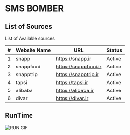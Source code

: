 # SMS BOMBER

## List of Sources

List of Available sources

|#               |Website Name                  |URL			              |Status                       |
|----------------|------------------------------|-----------------------------|-----------------------------|
|1			     |snapp			                |https://snapp.ir             |Active                       |
|2			     |snappfood                     |https://snappfood.ir         |Active                       |
|3			     |snapptrip                     |https://snapptrip.ir         |Active                       |
|4			     |tapsi                         |https://tapsi.ir             |Active                       |
|5			     |alibaba                       |https://alibaba.ir           |Active                       |
|6			     |divar                         |https://divar.ir             |Active                       |

## RunTime
![RUN GIF](https://git.noohi.org/amirmnoohi/sms-bomber/-/raw/master/img/run.gif)
